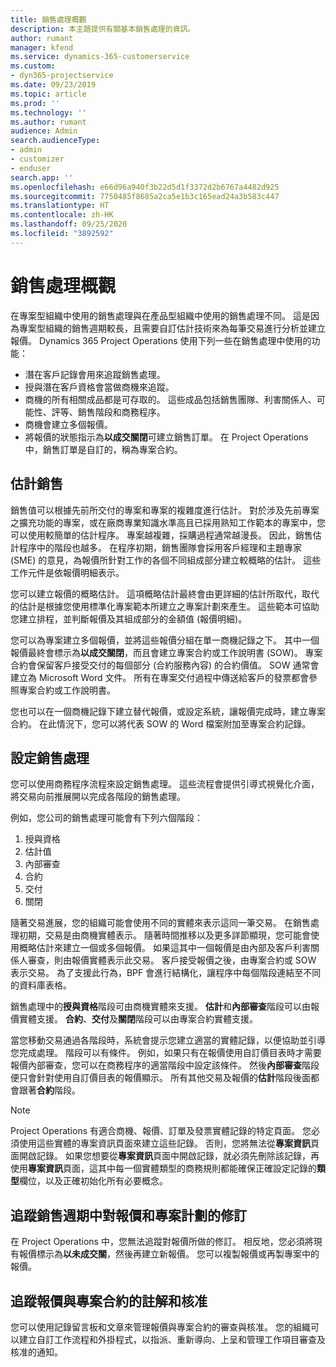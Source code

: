 ```yaml
---
title: 銷售處理概觀
description: 本主題提供有關基本銷售處理的資訊。
author: rumant
manager: kfend
ms.service: dynamics-365-customerservice
ms.custom:
- dyn365-projectservice
ms.date: 09/23/2019
ms.topic: article
ms.prod: ''
ms.technology: ''
ms.author: rumant
audience: Admin
search.audienceType:
- admin
- customizer
- enduser
search.app: ''
ms.openlocfilehash: e66d96a940f3b22d5d1f3372d2b6767a4482d925
ms.sourcegitcommit: 7750485f8685a2ca5e1b3c165ead24a3b583c447
ms.translationtype: HT
ms.contentlocale: zh-HK
ms.lasthandoff: 09/25/2020
ms.locfileid: "3892592"
---
```

# <a name="sales-processes-overview"></a>銷售處理概觀

在專案型組織中使用的銷售處理與在產品型組織中使用的銷售處理不同。 這是因為專案型組織的銷售週期較長，且需要自訂估計技術來為每筆交易進行分析並建立報價。 Dynamics 365 Project Operations 使用下列一些在銷售處理中使用的功能：

- 潛在客戶記錄會用來追蹤銷售處理。
- 授與潛在客戶資格會當做商機來追蹤。
- 商機的所有相關成品都是可存取的。 這些成品包括銷售團隊、利害關係人、可能性、評等、銷售階段和商務程序。
- 商機會建立多個報價。
- 將報價的狀態指示為**以成交關閉**可建立銷售訂單。 在 Project Operations 中，銷售訂單是自訂的，稱為專案合約。

## <a name="estimate-a-sale"></a>估計銷售
銷售值可以根據先前所交付的專案和專案的複雜度進行估計。 對於涉及先前專案之擴充功能的專案，或在廠商專業知識水準高且已採用熟知工作範本的專案中，您可以使用較簡單的估計程序。 專案越複雜，採購過程通常越漫長。 因此，銷售估計程序中的階段也越多。 在程序初期，銷售團隊會採用客戶經理和主題專家 (SME) 的意見，為報價所針對工作的各個不同組成部分建立較概略的估計。 這些工作元件是依報價明細表示。 

您可以建立報價的概略估計。 這項概略估計最終會由更詳細的估計所取代，取代的估計是根據您使用標準化專案範本所建立之專案計劃來產生。 這些範本可協助您建立排程，並判斷報價及其組成部分的金額值 (報價明細)。 

您可以為專案建立多個報價，並將這些報價分組在單一商機記錄之下。 其中一個報價最終會標示為**以成交關閉**，而且會建立專案合約或工作說明書 (SOW)。 專案合約會保留客戶接受交付的每個部分 (合約服務內容) 的合約價值。 SOW 通常會建立為 Microsoft Word 文件。 所有在專案交付過程中傳送給客戶的發票都會參照專案合約或工作說明書。

您也可以在一個商機記錄下建立替代報價，或設定系統，讓報價完成時，建立專案合約。 在此情況下，您可以將代表 SOW 的 Word 檔案附加至專案合約記錄。

## <a name="configure-the-sales-process"></a>設定銷售處理
您可以使用商務程序流程來設定銷售處理。 這些流程會提供引導式視覺化介面，將交易向前推展開以完成各階段的銷售處理。

例如，您公司的銷售處理可能會有下列六個階段：

1. 授與資格​​
2. 估計值
3. 內部審查
4. 合約
5. 交付
6. 關閉​​
 
隨著交易進展，您的組織可能會使用不同的實體來表示這同一筆交易。 在銷售處理初期，交易是由商機實體表示。 隨著時間推移以及更多詳節顯現，您可能會使用概略估計來建立一個或多個報價。 如果這其中一個報價是由內部及客戶利害關係人審查，則由報價實體表示此交易。 客戶接受報價之後，由專案合約或 SOW 表示交易。 為了支援此行為，BPF 會進行結構化，讓程序中每個階段連結至不同的資料庫表格。

銷售處理中的**授與資格**階段可由商機實體來支援。 **估計**和**內部審查**階段可以由報價實體支援。 **合約**、**交付**及**關閉**階段可以由專案合約實體支援。

當您移動交易通過各階段時，系統會提示您建立適當的實體記錄，以便協助並引導您完成處理。 階段可以有條件。 例如，如果只有在報價使用自訂價目表時才需要報價內部審查，您可以在商務程序的適當階段中設定該條件。 然後**內部審查**階段便只會針對使用自訂價目表的報價顯示。 所有其他交易及報價的**估計**階段後面都會跟著**合約**階段。

> [!NOTE]
> Project Operations 有適合商機、報價、訂單及發票實體記錄的特定頁面。 您必須使用這些實體的專案資訊頁面來建立這些記錄。 否則，您將無法從**專案資訊**頁面開啟記錄。 如果您想要從**專案資訊**頁面中開啟記錄，就必須先刪除該記錄，再使用**專案資訊**頁面，這其中每一個實體類型的商務規則都能確保正確設定記錄的**類型**欄位，以及正確初始化所有必要概念。


## <a name="track-revisions-to-quotes-and-project-plans-in-the-sales-cycle"></a>追蹤銷售週期中對報價和專案計劃的修訂
在 Project Operations 中，您無法追蹤對報價所做的修訂。 相反地，您必須將現有報價標示為**以未成交關**，然後再建立新報價。 您可以複製報價或再製專案中的報價。

## <a name="track-comments-and-approvals-of-quotes-and-project-contracts"></a>追蹤報價與專案合約的註解和核准
您可以使用記錄留言板和文章來管理報價與專案合約的審查與核准。 您的組織可以建立自訂工作流程和外掛程式，以指派、重新導向、上呈和管理工作項目審查及核准的通知。
